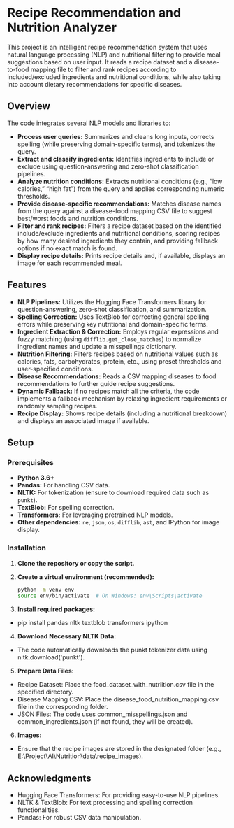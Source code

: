 # Recipe Recommendation and Nutrition Analyzer

This project is an intelligent recipe recommendation system that uses natural language processing (NLP) and nutritional filtering to provide meal suggestions based on user input. It reads a recipe dataset and a disease-to-food mapping file to filter and rank recipes according to included/excluded ingredients and nutritional conditions, while also taking into account dietary recommendations for specific diseases.

## Overview

The code integrates several NLP models and libraries to:
- **Process user queries:** Summarizes and cleans long inputs, corrects spelling (while preserving domain-specific terms), and tokenizes the query.
- **Extract and classify ingredients:** Identifies ingredients to include or exclude using question-answering and zero-shot classification pipelines.
- **Analyze nutrition conditions:** Extracts nutritional conditions (e.g., “low calories,” “high fat”) from the query and applies corresponding numeric thresholds.
- **Provide disease-specific recommendations:** Matches disease names from the query against a disease-food mapping CSV file to suggest best/worst foods and nutrition conditions.
- **Filter and rank recipes:** Filters a recipe dataset based on the identified include/exclude ingredients and nutritional conditions, scoring recipes by how many desired ingredients they contain, and providing fallback options if no exact match is found.
- **Display recipe details:** Prints recipe details and, if available, displays an image for each recommended meal.

## Features

- **NLP Pipelines:** Utilizes the Hugging Face Transformers library for question-answering, zero-shot classification, and summarization.
- **Spelling Correction:** Uses TextBlob for correcting general spelling errors while preserving key nutritional and domain-specific terms.
- **Ingredient Extraction & Correction:** Employs regular expressions and fuzzy matching (using `difflib.get_close_matches`) to normalize ingredient names and update a misspellings dictionary.
- **Nutrition Filtering:** Filters recipes based on nutritional values such as calories, fats, carbohydrates, protein, etc., using preset thresholds and user-specified conditions.
- **Disease Recommendations:** Reads a CSV mapping diseases to food recommendations to further guide recipe suggestions.
- **Dynamic Fallback:** If no recipes match all the criteria, the code implements a fallback mechanism by relaxing ingredient requirements or randomly sampling recipes.
- **Recipe Display:** Shows recipe details (including a nutritional breakdown) and displays an associated image if available.

## Setup

### Prerequisites

- **Python 3.6+**
- **Pandas:** For handling CSV data.
- **NLTK:** For tokenization (ensure to download required data such as `punkt`).
- **TextBlob:** For spelling correction.
- **Transformers:** For leveraging pretrained NLP models.
- **Other dependencies:** `re`, `json`, `os`, `difflib`, `ast`, and IPython for image display.

### Installation

1. **Clone the repository or copy the script.**

2. **Create a virtual environment (recommended):**

   ```bash
   python -m venv env
   source env/bin/activate  # On Windows: env\Scripts\activate

3. **Install required packages:**

- pip install pandas nltk textblob transformers ipython

4. **Download Necessary NLTK Data:**

- The code automatically downloads the punkt tokenizer data using nltk.download('punkt').

5. **Prepare Data Files:**

- Recipe Dataset: Place the food_dataset_with_nutriition.csv file in the specified directory.
- Disease Mapping CSV: Place the disease_food_nutrition_mapping.csv file in the corresponding folder.
- JSON Files: The code uses common_misspellings.json and common_ingredients.json (if not found, they will be created).

6. **Images:**

- Ensure that the recipe images are stored in the designated folder (e.g., E:\Project\AI\Nutrition\data\recipe_images).

## Acknowledgments

- Hugging Face Transformers: For providing easy-to-use NLP pipelines.
- NLTK & TextBlob: For text processing and spelling correction functionalities.
- Pandas: For robust CSV data manipulation.